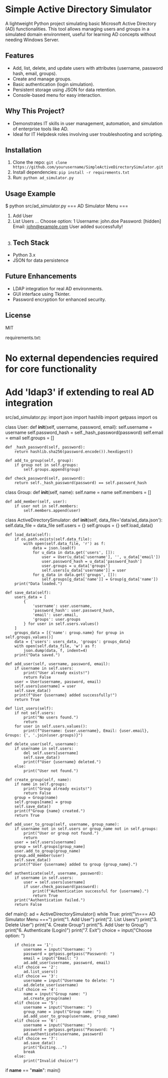 # Simple Active Directory Simulator

A lightweight Python project simulating basic Microsoft Active Directory (AD) functionalities. This tool allows managing users and groups in a simulated domain environment, useful for learning AD concepts without needing Windows Server.

## Features
- Add, list, delete, and update users with attributes (username, password hash, email, groups).
- Create and manage groups.
- Basic authentication (login simulation).
- Persistent storage using JSON for data retention.
- Console-based menu for easy interaction.

## Why This Project?
- Demonstrates IT skills in user management, automation, and simulation of enterprise tools like AD.
- Ideal for IT Helpdesk roles involving user troubleshooting and scripting.

## Installation
1. Clone the repo: `git clone https://github.com/yourusername/SimpleActiveDirectorySimulator.git`
2. Install dependencies: `pip install -r requirements.txt`
3. Run: `python ad_simulator.py`

## Usage Example
$ python src/ad_simulator.py === AD Simulator Menu ===
1.  Add User
2.  List Users … Choose option: 1 Username: john.doe Password: [hidden] Email: john@example.com User added successfully!
3.  ## Tech Stack
- Python 3.x
- JSON for data persistence

## Future Enhancements
- LDAP integration for real AD environments.
- GUI interface using Tkinter.
- Password encryption for enhanced security.

## License
MIT

requirements.txt:
# No external dependencies required for core functionality
# Add 'ldap3' if extending to real AD integration
src/ad_simulator.py:
import json
import hashlib
import getpass
import os

class User:
    def __init__(self, username, password, email):
        self.username = username
        self.password_hash = self._hash_password(password)
        self.email = email
        self.groups = []

    def _hash_password(self, password):
        return hashlib.sha256(password.encode()).hexdigest()

    def add_to_group(self, group):
        if group not in self.groups:
            self.groups.append(group)

    def check_password(self, password):
        return self._hash_password(password) == self.password_hash

class Group:
    def __init__(self, name):
        self.name = name
        self.members = []

    def add_member(self, user):
        if user not in self.members:
            self.members.append(user)

class ActiveDirectorySimulator:
    def __init__(self, data_file='data/ad_data.json'):
        self.data_file = data_file
        self.users = {}
        self.groups = {}
        self.load_data()

    def load_data(self):
        if os.path.exists(self.data_file):
            with open(self.data_file, 'r') as f:
                data = json.load(f)
                for u_data in data.get('users', []):
                    user = User(u_data['username'], '', u_data['email'])
                    user.password_hash = u_data['password_hash']
                    user.groups = u_data['groups']
                    self.users[u_data['username']] = user
                for g_data in data.get('groups', []):
                    self.groups[g_data['name']] = Group(g_data['name'])
        print("Data loaded.")

    def save_data(self):
        users_data = [
            {
                'username': user.username,
                'password_hash': user.password_hash,
                'email': user.email,
                'groups': user.groups
            } for user in self.users.values()
        ]
        groups_data = [{'name': group.name} for group in self.groups.values()]
        data = {'users': users_data, 'groups': groups_data}
        with open(self.data_file, 'w') as f:
            json.dump(data, f, indent=4)
        print("Data saved.")

    def add_user(self, username, password, email):
        if username in self.users:
            print("User already exists!")
            return False
        user = User(username, password, email)
        self.users[username] = user
        self.save_data()
        print(f"User {username} added successfully!")
        return True

    def list_users(self):
        if not self.users:
            print("No users found.")
            return
        for user in self.users.values():
            print(f"Username: {user.username}, Email: {user.email}, Groups: {', '.join(user.groups)}")

    def delete_user(self, username):
        if username in self.users:
            del self.users[username]
            self.save_data()
            print(f"User {username} deleted.")
        else:
            print("User not found.")

    def create_group(self, name):
        if name in self.groups:
            print("Group already exists!")
            return False
        group = Group(name)
        self.groups[name] = group
        self.save_data()
        print(f"Group {name} created.")
        return True

    def add_user_to_group(self, username, group_name):
        if username not in self.users or group_name not in self.groups:
            print("User or group not found.")
            return
        user = self.users[username]
        group = self.groups[group_name]
        user.add_to_group(group_name)
        group.add_member(user)
        self.save_data()
        print(f"User {username} added to group {group_name}.")

    def authenticate(self, username, password):
        if username in self.users:
            user = self.users[username]
            if user.check_password(password):
                print(f"Authentication successful for {username}.")
                return True
        print("Authentication failed.")
        return False

def main():
    ad = ActiveDirectorySimulator()
    while True:
        print("\n=== AD Simulator Menu ===")
        print("1. Add User")
        print("2. List Users")
        print("3. Delete User")
        print("4. Create Group")
        print("5. Add User to Group")
        print("6. Authenticate (Login)")
        print("7. Exit")
        choice = input("Choose option: ")
        
        if choice == '1':
            username = input("Username: ")
            password = getpass.getpass("Password: ")
            email = input("Email: ")
            ad.add_user(username, password, email)
        elif choice == '2':
            ad.list_users()
        elif choice == '3':
            username = input("Username to delete: ")
            ad.delete_user(username)
        elif choice == '4':
            name = input("Group name: ")
            ad.create_group(name)
        elif choice == '5':
            username = input("Username: ")
            group_name = input("Group name: ")
            ad.add_user_to_group(username, group_name)
        elif choice == '6':
            username = input("Username: ")
            password = getpass.getpass("Password: ")
            ad.authenticate(username, password)
        elif choice == '7':
            ad.save_data()
            print("Exiting...")
            break
        else:
            print("Invalid choice!")

if __name__ == "__main__":
    main()

